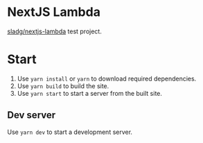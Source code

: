 # NextJS Lambda

[sladg/nextjs-lambda](https://github.com/sladg/nextjs-lambda) test project.

# Start

1. Use `yarn install` or `yarn` to download required dependencies.
2. Use `yarn build` to build the site.
3. Use `yarn start` to start a server from the built site.

## Dev server

Use `yarn dev` to start a development server.
